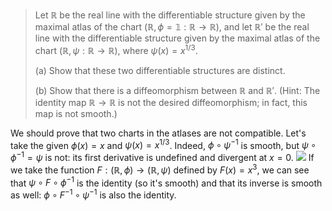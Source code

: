 > Let $\mathbb R$ be the real line with the differentiable structure given by the maximal atlas of the chart $(\mathbb R,\phi = \mathbb 1 : \mathbb R \to \mathbb R)$, and let $\mathbb R'$ be the real line with the differentiable structure given by the maximal atlas of the chart $(\mathbb R,\psi : \mathbb R \to \mathbb R)$, where $\psi(x) = x^{1/3}$.
> 
> (a) Show that these two differentiable structures are distinct.
> 
> (b) Show that there is a diffeomorphism between $\mathbb R$ and $\mathbb R'$. (Hint: The identity map $\mathbb R \to \mathbb R$ is not the desired diffeomorphism; in fact, this map is not smooth.)

We should prove that two charts in the atlases are not compatible. Let's take the given $\phi(x) = x$ and $\psi(x) = x^{1/3}$. Indeed, $\phi \circ \psi^{-1}$ is smooth, but $\psi \circ \phi^{-1} = \psi$ is not: its first derivative is undefined and divergent at $x = 0$. 
![](<Drawing 2023-11-29 15.03.45.excalidraw>)
If we take the function $F: (\mathbb R, \phi) \to (\mathbb R, \psi)$ defined by $F(x) = x^3$, we can see that $\psi \circ F \circ \phi^{-1}$ is the identity (so it's smooth) and that its inverse is smooth as well: $\phi \circ F^{-1} \circ \psi^{-1}$ is also the identity.